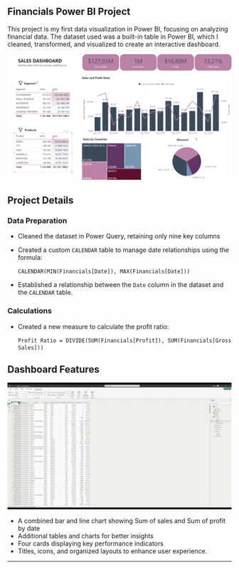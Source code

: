 ## **Financials Power BI Project**

This project is my first data visualization in Power BI, focusing on analyzing financial data. The dataset used was a built-in table in Power BI, which I cleaned, transformed, and visualized to create an interactive dashboard.

![Financials Dashboard](https://github.com/olivilli/Visualization/blob/main/PowerBI/Financials/financials.png)

## **Project Details**

### **Data Preparation**
- Cleaned the dataset in Power Query, retaining only nine key columns
- Created a custom `CALENDAR` table to manage date relationships using the formula:

  ```plaintext
  CALENDAR(MIN(Financials[Date]), MAX(Financials[Date]))
  ```
- Established a relationship between the `Date` column in the dataset and the `CALENDAR` table.

### **Calculations**
- Created a new measure to calculate the profit ratio:  
  ```plaintext
  Profit Ratio = DIVIDE(SUM(Financials[Profit]), SUM(Financials[Gross Sales]))
  ```

## **Dashboard Features**

  ![financials_video](https://github.com/olivilli/Visualization/blob/main/PowerBI/Financials/financials_pbi_screen_record.gif)

- A combined bar and line chart showing Sum of sales and Sum of profit by date
- Additional tables and charts for better insights
- Four cards displaying key performance indicators
- Titles, icons, and organized layouts to enhance user experience.

---
